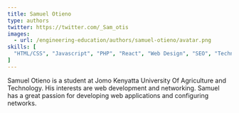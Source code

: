 ```yaml
---
title: Samuel Otieno
type: authors
twitter: https://twitter.com/_Sam_otis
images:
  - url: /engineering-education/authors/samuel-otieno/avatar.png 
skills: [
  "HTML/CSS", "Javascript", "PHP", "React", "Web Design", "SEO", "Technical Writing", "Golang", "Ruby/Rails", "Redux"
]
---
```

Samuel Otieno is a student at Jomo Kenyatta University Of Agriculture and Technology. His interests are web development and networking. Samuel has a great passion for developing web applications and configuring networks.
